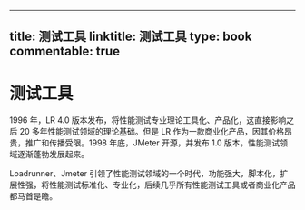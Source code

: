 
---
title: 测试工具
linktitle: 测试工具
type: book
commentable: true
---

# 测试工具

1996 年，LR 4.0 版本发布，将性能测试专业理论工具化、产品化，这直接影响之后 20 多年性能测试领域的理论基础。但是 LR 作为一款商业化产品，因其价格昂贵，推广和传播受限。1998 年底，JMeter 开源，并发布 1.0 版本，性能测试领域逐渐蓬勃发展起来。

Loadrunner、Jmeter 引领了性能测试领域的一个时代，功能强大，脚本化，扩展性强，将性能测试标准化、专业化，后续几乎所有性能测试工具或者商业化产品都马首是瞻。

    